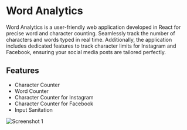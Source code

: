 # Word Analytics
Word Analytics is a user-friendly web application developed in React for precise word and character counting. Seamlessly track the number of characters and words typed in real time. Additionally, the application includes dedicated features to track character limits for Instagram and Facebook, ensuring your social media posts are tailored perfectly.
## Features
- Character Counter
- Word Counter
- Character Counter for Instagram
- Character Counter for Facebook
- Input Sanitation

![Screenshot 1](https://github.com/Gevork-Manukyan/word-analytics/assets/68621339/fd348a9c-149e-498b-96e8-76a96efae792)
